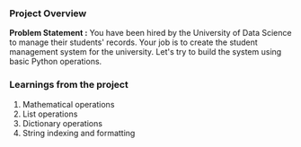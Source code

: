### Project Overview

 **Problem Statement :**
You have been hired by the University of Data Science to manage their students' records. Your job is to create the student management system for the university. Let's try to build the system using basic Python operations.





### Learnings from the project

 
1.  Mathematical operations
2.  List operations
3.  Dictionary operations
4.  String indexing and formatting



